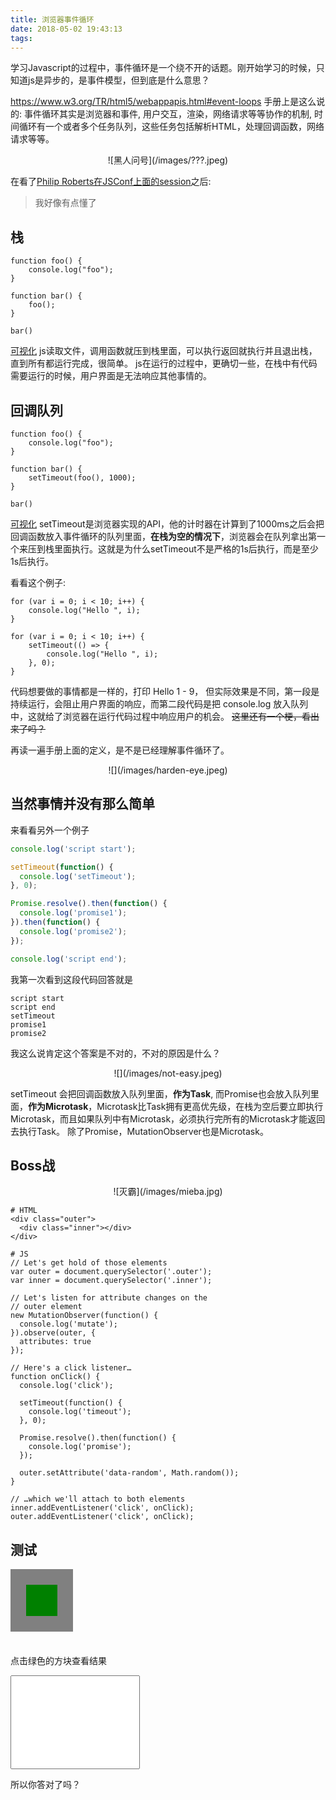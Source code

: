 ```yaml
---
title: 浏览器事件循环
date: 2018-05-02 19:43:13
tags:
---
```



学习Javascript的过程中，事件循环是一个绕不开的话题。刚开始学习的时候，只知道js是异步的，是事件模型，但到底是什么意思？

https://www.w3.org/TR/html5/webappapis.html#event-loops 手册上是这么说的: 事件循环其实是浏览器和事件, 用户交互，渲染，网络请求等等协作的机制, 时间循环有一个或者多个任务队列，这些任务包括解析HTML，处理回调函数，网络请求等等。

<div style="display: flex; justify-content: center; align-items: center;">
![黑人问号](/images/???.jpeg)
</div>

在看了[Philip Roberts在JSConf上面的session](https://www.youtube.com/watch?v=8aGhZQkoFbQ)之后:
> 我好像有点懂了


## 栈

```
function foo() {
    console.log("foo");
}

function bar() {
    foo();
}

bar()
```
[可视化](http://latentflip.com/loupe/?code=ZnVuY3Rpb24gZm9vKCkgewogICAgY29uc29sZS5sb2coImZvbyIpOwp9CgpmdW5jdGlvbiBiYXIoKSB7CiAgICBmb28oKTsKfQoKYmFyKCk%3D!!!PGJ1dHRvbj5DbGljayBtZSE8L2J1dHRvbj4%3D)
js读取文件，调用函数就压到栈里面，可以执行返回就执行并且退出栈，直到所有都运行完成，很简单。
js在运行的过程中，更确切一些，在栈中有代码需要运行的时候，用户界面是无法响应其他事情的。


## 回调队列

```
function foo() {
    console.log("foo");
}

function bar() {
    setTimeout(foo(), 1000);
}

bar()
```

[可视化](http://latentflip.com/loupe/?code=ZnVuY3Rpb24gZm9vKCkgewogICAgY29uc29sZS5sb2coImZvbyIpOwp9CgpmdW5jdGlvbiBiYXIoKSB7CiAgICBzZXRUaW1lb3V0KGZvbygpLCAxMDAwKTsKfQoKYmFyKCk%3D!!!PGJ1dHRvbj5DbGljayBtZSE8L2J1dHRvbj4%3D)
setTimeout是浏览器实现的API，他的计时器在计算到了1000ms之后会把回调函数放入事件循环的队列里面，<strong>在栈为空的情况下</strong>，浏览器会在队列拿出第一个来压到栈里面执行。这就是为什么setTimeout不是严格的1s后执行，而是至少1s后执行。

看看这个例子:
```
for (var i = 0; i < 10; i++) {
    console.log("Hello ", i);
}

for (var i = 0; i < 10; i++) {
    setTimeout(() => {
        console.log("Hello ", i);
    }, 0);
}
```
代码想要做的事情都是一样的，打印 Hello 1 - 9， 但实际效果是不同，第一段是持续运行，会阻止用户界面的响应，而第二段代码是把 console.log 放入队列中，这就给了浏览器在运行代码过程中响应用户的机会。 <s>这里还有一个梗，看出来了吗？</s>

再读一遍手册上面的定义，是不是已经理解事件循环了。
<div style="display: flex; justify-content: center; align-items: center;">
![](/images/harden-eye.jpeg)
</div>


## 当然事情并没有那么简单

来看看另外一个例子
```javascript
console.log('script start');

setTimeout(function() {
  console.log('setTimeout');
}, 0);

Promise.resolve().then(function() {
  console.log('promise1');
}).then(function() {
  console.log('promise2');
});

console.log('script end');
```

我第一次看到这段代码回答就是 
```
script start
script end
setTimeout
promise1
promise2
```
我这么说肯定这个答案是不对的，不对的原因是什么？

<div style="display: flex; justify-content: center; align-items: center;">
![](/images/not-easy.jpeg)
</div>

setTimeout 会把回调函数放入队列里面，<strong>作为Task</strong>, 而Promise也会放入队列里面，<strong>作为Microtask</strong>，Microtask比Task拥有更高优先级，在栈为空后要立即执行Microtask，而且如果队列中有Microtask，必须执行完所有的Microtask才能返回去执行Task。
除了Promise，MutationObserver也是Microtask。

## Boss战
<div style="display: flex; justify-content: center; align-items: center;">
![灭霸](/images/mieba.jpg)
</div>


```
# HTML
<div class="outer">
  <div class="inner"></div>
</div>

# JS
// Let's get hold of those elements
var outer = document.querySelector('.outer');
var inner = document.querySelector('.inner');

// Let's listen for attribute changes on the
// outer element
new MutationObserver(function() {
  console.log('mutate');
}).observe(outer, {
  attributes: true
});

// Here's a click listener…
function onClick() {
  console.log('click');

  setTimeout(function() {
    console.log('timeout');
  }, 0);

  Promise.resolve().then(function() {
    console.log('promise');
  });

  outer.setAttribute('data-random', Math.random());
}

// …which we'll attach to both elements
inner.addEventListener('click', onClick);
outer.addEventListener('click', onClick);
```

## 测试

<style>
    .outer {
        background: grey;
        height: 100px;
        width: 100px;
        display: flex;
        justify-content: center;
        align-items: center;
        cursor: pointer;
        margin-bottom: 36px;
    }

    .inner {
        background: green;
        width: 50px;
        height: 50px;
    }

    #result-panel {
        outline: none;
        resize: none;
        font-size: 1.1em;
    }
</style>

<div class="outer">
    <div class="inner"></div>
</div>

点击绿色的方块查看结果
<textarea id="result-panel" wrap="off" rows="8"></textarea>

所以你答对了吗？


<script>
var outer = document.querySelector('.outer');
var inner = document.querySelector('.inner');

function log(msg) {
    $('#result-panel').append(msg);
    $('#result-panel').append("\n");
}

new MutationObserver(function() {
  log('mutate');
}).observe(outer, {
  attributes: true
});


function onClick() {
  log('click');

  setTimeout(function() {
    log('timeout');
  }, 0);

  Promise.resolve().then(function() {
    log('promise');
  });

  outer.setAttribute('data-random', Math.random());
}

inner.addEventListener('click', onClick);
outer.addEventListener('click', onClick);
</script>





